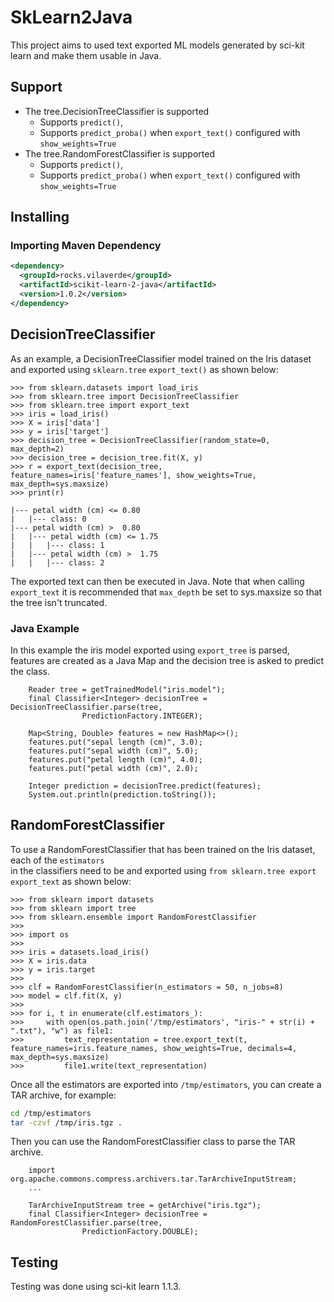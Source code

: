 # SkLearn2Java

This project aims to used text exported ML models generated by sci-kit learn and make them usable in Java.

## Support
* The tree.DecisionTreeClassifier is supported
  * Supports `predict()`,
  * Supports `predict_proba()` when `export_text()` configured with `show_weights=True`
* The tree.RandomForestClassifier is supported
  * Supports `predict()`,
  * Supports `predict_proba()` when `export_text()` configured with `show_weights=True`

## Installing

### Importing Maven Dependency
```xml
<dependency>
  <groupId>rocks.vilaverde</groupId>
  <artifactId>scikit-learn-2-java</artifactId>
  <version>1.0.2</version>
</dependency>
```

## DecisionTreeClassifier

As an example, a DecisionTreeClassifier model trained on the Iris dataset and exported using `sklearn.tree`
`export_text()` as shown below:

```
>>> from sklearn.datasets import load_iris
>>> from sklearn.tree import DecisionTreeClassifier
>>> from sklearn.tree import export_text
>>> iris = load_iris()
>>> X = iris['data']
>>> y = iris['target']
>>> decision_tree = DecisionTreeClassifier(random_state=0, max_depth=2)
>>> decision_tree = decision_tree.fit(X, y)
>>> r = export_text(decision_tree, feature_names=iris['feature_names'], show_weights=True, max_depth=sys.maxsize)
>>> print(r)

|--- petal width (cm) <= 0.80
|   |--- class: 0
|--- petal width (cm) >  0.80
|   |--- petal width (cm) <= 1.75
|   |   |--- class: 1
|   |--- petal width (cm) >  1.75
|   |   |--- class: 2
```

The exported text can then be executed in Java. Note that when calling `export_text` it is 
recommended that `max_depth` be set to sys.maxsize so that the tree isn't truncated.

### Java Example
In this example the iris model exported using `export_tree` is parsed, features are created as a Java Map
and the decision tree is asked to predict the class.

```
    Reader tree = getTrainedModel("iris.model");
    final Classifier<Integer> decisionTree = DecisionTreeClassifier.parse(tree,
                PredictionFactory.INTEGER);

    Map<String, Double> features = new HashMap<>();
    features.put("sepal length (cm)", 3.0);
    features.put("sepal width (cm)", 5.0);
    features.put("petal length (cm)", 4.0);
    features.put("petal width (cm)", 2.0);
    
    Integer prediction = decisionTree.predict(features);
    System.out.println(prediction.toString());
```

## RandomForestClassifier

To use a RandomForestClassifier that has been trained on the Iris dataset, each of the `estimators`  
in the classifiers need to be and exported using `from sklearn.tree export export_text` as shown below:

```
>>> from sklearn import datasets
>>> from sklearn import tree
>>> from sklearn.ensemble import RandomForestClassifier
>>> 
>>> import os
>>> 
>>> iris = datasets.load_iris()
>>> X = iris.data
>>> y = iris.target
>>> 
>>> clf = RandomForestClassifier(n_estimators = 50, n_jobs=8)
>>> model = clf.fit(X, y)
>>> 
>>> for i, t in enumerate(clf.estimators_):
>>>     with open(os.path.join('/tmp/estimators', "iris-" + str(i) + ".txt"), "w") as file1:
>>>         text_representation = tree.export_text(t, feature_names=iris.feature_names, show_weights=True, decimals=4, max_depth=sys.maxsize)
>>>         file1.write(text_representation)
```

Once all the estimators are exported into `/tmp/estimators`, you can create a TAR archive, for example:
```bash
cd /tmp/estimators
tar -czvf /tmp/iris.tgz .
```

Then you can use the RandomForestClassifier class to parse the TAR archive.

```
    import org.apache.commons.compress.archivers.tar.TarArchiveInputStream;
    ...
    
    TarArchiveInputStream tree = getArchive("iris.tgz");
    final Classifier<Integer> decisionTree = RandomForestClassifier.parse(tree,
                PredictionFactory.DOUBLE);
```

## Testing
Testing was done using sci-kit learn 1.1.3.
